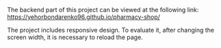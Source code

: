 The backend part of this project can be viewed at the following link:
https://yehorbondarenko96.github.io/pharmacy-shop/

The project includes responsive design. To evaluate it, after changing the
screen width, it is necessary to reload the page.

